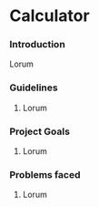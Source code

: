 # Calculator

### Introduction

Lorum

### Guidelines

1. Lorum

### Project Goals

1. Lorum

### Problems faced

1. Lorum